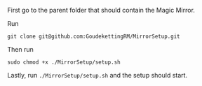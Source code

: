 First go to the parent folder that should contain the Magic Mirror.

Run
```
git clone git@github.com:GoudekettingRM/MirrorSetup.git
```

Then run
```
sudo chmod +x ./MirrorSetup/setup.sh
```

Lastly, run `./MirrorSetup/setup.sh` and the setup should start.
